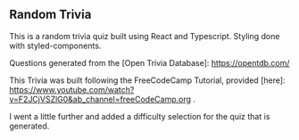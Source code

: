 ## Random Trivia
This is a random trivia quiz built using React and Typescript. Styling done with styled-components.

Questions generated from the [Open Trivia Database]: https://opentdb.com/ 

This Trivia was built following the FreeCodeCamp Tutorial, provided [here]: https://www.youtube.com/watch?v=F2JCjVSZlG0&ab_channel=freeCodeCamp.org .

I went a little further and added a difficulty selection for the quiz that is generated.
